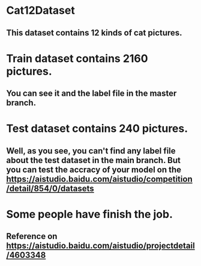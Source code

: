 # Cat12Dataset
## This dataset contains 12 kinds of cat pictures.
# Train dataset contains 2160 pictures. 
## You can see it and the label file in the master branch.
# Test dataset contains 240 pictures. 
## Well, as you see, you can't find any label file about the test dataset in the main branch. But you can test the accracy of your model on the https://aistudio.baidu.com/aistudio/competition/detail/854/0/datasets
# Some people have finish the job.
## Reference on https://aistudio.baidu.com/aistudio/projectdetail/4603348
